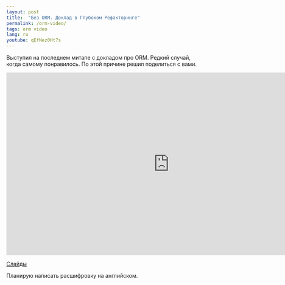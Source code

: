 ```yaml
---
layout: post
title:  "Без ORM. Доклад в Глубоком Рефакторинге"
permalink: /orm-video/
tags: orm video
lang: ru
youtube: qEfNez0Ht7s
---
```


Выступил на последнем митапе с докладом про ORM. Редкий случай, когда самому
понравилось. По этой причине решил поделиться с вами.

<iframe width="854" height="480" src="https://www.youtube.com/embed/qEfNez0Ht7s"
frameborder="0" gesture="media" allowfullscreen></iframe>

[Слайды](https://speakerdeck.com/deeprefactoring/biez-orm)

Планирую написать расшифровку на английском.

